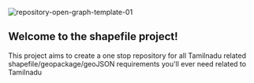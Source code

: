 ![repository-open-graph-template-01](https://github.com/karthi209/the-shapefile-project/assets/63890769/4720e71e-f8aa-4aad-b9a5-bf201958b55b)

## Welcome to the shapefile project!
This project aims to create a one stop repository for all Tamilnadu related shapefile/geopackage/geoJSON requirements you'll ever need related to Tamilnadu
